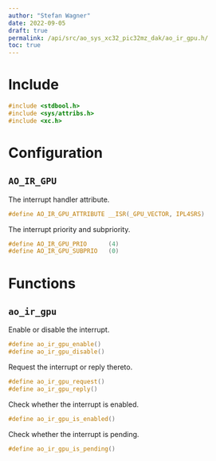 ```yaml
---
author: "Stefan Wagner"
date: 2022-09-05
draft: true
permalink: /api/src/ao_sys_xc32_pic32mz_dak/ao_ir_gpu.h/
toc: true
---
```


# Include

```c
#include <stdbool.h>
#include <sys/attribs.h>
#include <xc.h>
```

# Configuration

## `AO_IR_GPU`

The interrupt handler attribute.

```c
#define AO_IR_GPU_ATTRIBUTE __ISR(_GPU_VECTOR, IPL4SRS)
```

The interrupt priority and subpriority.

```c
#define AO_IR_GPU_PRIO      (4)
#define AO_IR_GPU_SUBPRIO   (0)
```

# Functions

## `ao_ir_gpu`

Enable or disable the interrupt.

```c
#define ao_ir_gpu_enable()
#define ao_ir_gpu_disable()
```

Request the interrupt or reply thereto.

```c
#define ao_ir_gpu_request()
#define ao_ir_gpu_reply()
```

Check whether the interrupt is enabled.

```c
#define ao_ir_gpu_is_enabled()
```

Check whether the interrupt is pending.

```c
#define ao_ir_gpu_is_pending()
```
